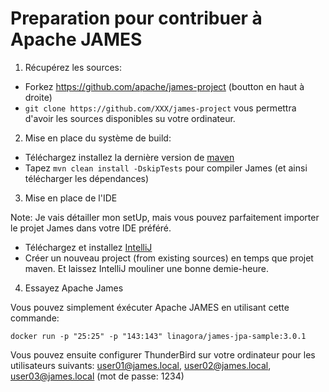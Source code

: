 # Preparation pour contribuer à Apache JAMES

1. Récupérez les sources:

 - Forkez https://github.com/apache/james-project (boutton en haut à droite)
 - `git clone https://github.com/XXX/james-project` vous permettra d'avoir les sources disponibles su votre ordinateur.

2. Mise en place du système de build:

 - Téléchargez installez la dernière version de [maven](http://maven.apache.org)
 - Tapez `mvn clean install -DskipTests` pour compiler James (et ainsi télécharger les dépendances)
 
3. Mise en place de l'IDE

Note: Je vais détailler mon setUp, mais vous pouvez parfaitement importer le projet James dans votre IDE préféré.

 - Téléchargez et installez [IntelliJ](https://www.jetbrains.com/idea/download/#section=linux)
 - Créer un nouveau project (from existing sources) en temps que projet maven. Et laissez IntelliJ mouliner une bonne demie-heure.
 
4. Essayez Apache James

Vous pouvez simplement éxécuter Apache JAMES en utilisant cette commande:

```
docker run -p "25:25" -p "143:143" linagora/james-jpa-sample:3.0.1
```

Vous pouvez ensuite configurer ThunderBird sur votre ordinateur pour les utilisateurs suivants: user01@james.local, user02@james.local, user03@james.local (mot de passe: 1234)
